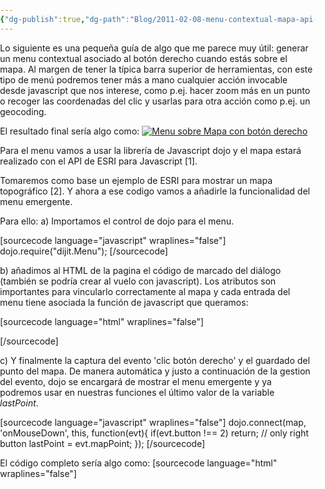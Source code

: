 ```yaml
---
{"dg-publish":true,"dg-path":"Blog/2011-02-08-menu-contextual-mapa-api-javascript-arcgis-server/Menu contextual sobre mapa - API Javascript ESRI.md","permalink":"/blog/2011-02-08-menu-contextual-mapa-api-javascript-arcgis-server/menu-contextual-sobre-mapa-api-javascript-esri/","title":"Menu contextual sobre mapa - API Javascript ESRI","tags":["arcgisserver","dojo","menu","popup"]}
---
```



Lo siguiente es una pequeña guía de algo que me parece muy útil: generar un menu contextual asociado al botón derecho cuando estás sobre el mapa. Al margen de tener la típica barra superior de herramientas, con este tipo de menú podremos tener más a mano cualquier acción invocable desde javascript que nos interese, como p.ej. hacer zoom más en un punto o recoger las coordenadas del clic y usarlas para otra acción como p.ej. un geocoding.

El resultado final sería algo como: [![Menu sobre Mapa con botón derecho](Me/Blog/2011-02-08-menu-contextual-mapa-api-javascript-arcgis-server/images/menumapa.png "Menu sobre Mapa")](#)

Para el menu vamos a usar la librería de Javascript dojo y el mapa estará realizado con el API de ESRI para Javascript \[1\].

Tomaremos como base un ejemplo de ESRI para mostrar un mapa topográfico \[2\]. Y ahora a ese codigo vamos a añadirle la funcionalidad del menu emergente.

Para ello: a) Importamos el control de dojo para el menu.

\[sourcecode language="javascript" wraplines="false"\] dojo.require("dijit.Menu"); \[/sourcecode\]

b) añadimos al HTML de la pagina el código de marcado del diálogo (también se podría crear al vuelo con javascript). Los atributos son importantes para vincularlo correctamente al mapa y cada entrada del menu tiene asociada la función de javascript que queramos:

\[sourcecode language="html" wraplines="false"\] <div dojotype="dijit.Menu" id="menu" contextmenuforwindow="false" style="display: none;" targetnodeids="map"> <div dojotype="dijit.MenuItem" onclick="Foo();">Foo</div> <div dojotype="dijit.MenuSeparator"></div> <div dojotype="dijit.MenuItem" onclick="Bar();">Bar</div> </div> \[/sourcecode\]

c) Y finalmente la captura del evento 'clic botón derecho' y el guardado del punto del mapa. De manera automática y justo a continuación de la gestion del evento, dojo se encargará de mostrar el menu emergente y ya podremos usar en nuestras funciones el último valor de la variable _lastPoint_.

\[sourcecode language="javascript" wraplines="false"\] dojo.connect(map, 'onMouseDown', this, function(evt){ if(evt.button !== 2) return; // only right button lastPoint = evt.mapPoint; }); \[/sourcecode\]

El código completo sería algo como: \[sourcecode language="html" wraplines="false"\] <!DOCTYPE HTML PUBLIC "-//W3C//DTD HTML 4.01//EN" "http://www.w3.org/TR/html4/strict.dtd"> <html> <head> <meta http-equiv="Content-Type" content="text/html; charset=utf-8"> <title> Topographic Map</title> <link rel="stylesheet" type="text/css" href="http://serverapi.arcgisonline.com/jsapi/arcgis/1.6/js/dojo/dijit/themes/tundra/tundra.css"> <style> html, body { height: 100%; width: 100%; margin: 0; padding: 0; } </style> <script type="text/javascript">var djConfig = {parseOnLoad: true};</script> <script type="text/javascript" src="http://serverapi.arcgisonline.com/jsapi/arcgis/?v=1.6"></script> <script type="text/javascript"> dojo.require("dijit.layout.BorderContainer"); dojo.require("dijit.layout.ContentPane"); dojo.require("esri.map"); dojo.require("dijit.Menu");

var map; var lastPoint;

function Foo(){ alert("x: " + lastPoint.x + " y: " + lastPoint.y); } function Bar(){ alert('Bar'); }

function init() { var initExtent = new esri.geometry.Extent({"xmin":-13635568,"ymin":4541606,"xmax":-13625430,"ymax":4547310,"spatialReference":{"wkid":102100}}); map = new esri.Map("map",{extent:initExtent}); var basemap = new esri.layers.ArcGISTiledMapServiceLayer("http://services.arcgisonline.com/ArcGIS/rest/services/World\_Topo\_Map/MapServer"); map.addLayer(basemap); var resizeTimer; dojo.connect(map, 'onLoad', function(theMap) { dojo.connect(dijit.byId('map'), 'resize', function() { //resize the map if the div is resized clearTimeout(resizeTimer); resizeTimer = setTimeout( function() { map.resize(); map.reposition(); }, 500); }); });

dojo.connect(map, 'onMouseDown', this, function(evt){ if(evt.button !== 2) return; // only right button lastPoint = evt.mapPoint; }); }

dojo.addOnLoad(init); </script> </head> <body class="tundra"> <div dojotype="dijit.layout.BorderContainer" design="headline" gutters="false" style="width: 100%; height: 100%; margin: 0;"> <div id="map" dojotype="dijit.layout.ContentPane" region="center" style="overflow:hidden;"></div> </div> <!-- Right-button menu --> <div dojotype="dijit.Menu" id="menu" contextmenuforwindow="false" style="display: none;" targetnodeids="map"> <div dojotype="dijit.MenuItem" onclick="Foo();">Foo</div> <div dojotype="dijit.MenuSeparator"></div> <div dojotype="dijit.MenuItem" onclick="Bar();">Bar</div> </div> </body>

</html> \[/sourcecode\]

La última versión del API para JS disponible con la que lo hemos probado es la v2.1 pero no debería ser un problema usar el código en otras versiones.

Enlaces:

\[1\] [API ESRI de Javascript](http://help.arcgis.com/EN/webapi/javascript/arcgis/index.html)

\[2\] [Ejemplo de mapa con api js de Esri](http://resources.esri.com/help/9.3/arcgisserver/apis/javascript/arcgis/demos/map/map_topo.html)
